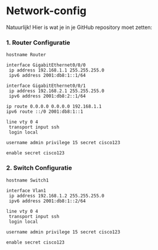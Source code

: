 # Network-config
Natuurlijk! Hier is wat je in je GitHub repository moet zetten:

### 1. Router Configuratie 
```plaintext
hostname Router

interface GigabitEthernet0/0/0
 ip address 192.168.1.1 255.255.255.0
 ipv6 address 2001:db8:1::1/64

interface GigabitEthernet0/0/1
 ip address 192.168.2.1 255.255.255.0
 ipv6 address 2001:db8:2::1/64

ip route 0.0.0.0 0.0.0.0 192.168.1.1
ipv6 route ::/0 2001:db8:1::1

line vty 0 4
 transport input ssh
 login local

username admin privilege 15 secret cisco123

enable secret cisco123

```

### 2. Switch Configuratie 
```plaintext
hostname Switch1

interface Vlan1
 ip address 192.168.1.2 255.255.255.0
 ipv6 address 2001:db8:1::2/64

line vty 0 4
 transport input ssh
 login local

username admin privilege 15 secret cisco123

enable secret cisco123
